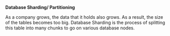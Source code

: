 **Database Sharding/ Partitioning**

As a company grows, the data that it holds also grows. As a result, the size of the tables becomes too big. Database Sharding is the process of splitting this table into many chunks to go on various database nodes.


